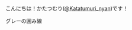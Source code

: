 #

こんにちは！かたつむり([@Katatumuri_nyan](https://twitter.com/Katatumuri_nyan))です！


グレーの囲み線
<div class="sng-box box2"></div>
